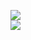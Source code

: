 [![](https://img.shields.io/badge/Made%20With-Github%20Spray-lightgrey.svg?style=for-the-badge&logo=github)](https://github.com/Annihil/github-spray#18507)  
[![](https://i.imgur.com/2DrTn0Z.gif)](https://github.com/Annihil/github-spray)